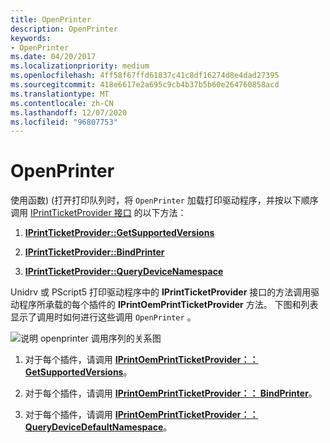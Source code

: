 ```yaml
---
title: OpenPrinter
description: OpenPrinter
keywords:
- OpenPrinter
ms.date: 04/20/2017
ms.localizationpriority: medium
ms.openlocfilehash: 4ff58f67ffd61837c41c8df16274d8e4dad27395
ms.sourcegitcommit: 418e6617e2a695c9cb4b37b5b60e264760858acd
ms.translationtype: MT
ms.contentlocale: zh-CN
ms.lasthandoff: 12/07/2020
ms.locfileid: "96807753"
---
```

# <a name="openprinter"></a>OpenPrinter


使用函数)  (打开打印队列时，将 `OpenPrinter` 加载打印驱动程序，并按以下顺序调用 [IPrintTicketProvider 接口](/previous-versions/windows/hardware/drivers/ff554375(v=vs.85)) 的以下方法：

1.  [**IPrintTicketProvider::GetSupportedVersions**](/previous-versions/windows/hardware/drivers/ff554371(v=vs.85))

2.  [**IPrintTicketProvider::BindPrinter**](/previous-versions/windows/hardware/drivers/ff554354(v=vs.85))

3.  [**IPrintTicketProvider::QueryDeviceNamespace**](/previous-versions/windows/hardware/drivers/ff554378(v=vs.85))

Unidrv 或 PScript5 打印驱动程序中的 **IPrintTicketProvider** 接口的方法调用驱动程序所承载的每个插件的 **IPrintOemPrintTicketProvider** 方法。 下图和列表显示了调用时如何进行这些调用 `OpenPrinter` 。

![说明 openprinter 调用序列的关系图](images/ptpcopen-uml.gif)

1.  对于每个插件，请调用 [**IPrintOemPrintTicketProvider：： GetSupportedVersions**](/windows-hardware/drivers/ddi/prcomoem/nf-prcomoem-iprintoemprintticketprovider-getsupportedversions)。

2.  对于每个插件，请调用 [**IPrintOemPrintTicketProvider：： BindPrinter**](/previous-versions/windows/hardware/drivers/ff553151(v=vs.85))。

3.  对于每个插件，请调用 [**IPrintOemPrintTicketProvider：： QueryDeviceDefaultNamespace**](/windows-hardware/drivers/ddi/prcomoem/nf-prcomoem-iprintoemprintticketprovider-querydevicedefaultnamespace)。

 


